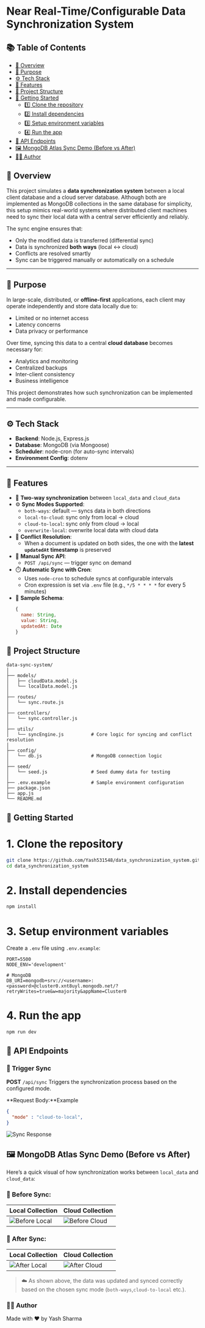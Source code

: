 # Near Real-Time/Configurable Data Synchronization System

## 📚 Table of Contents

- [📌 Overview](#-overview)
- [🎯 Purpose](#-purpose)
- [⚙️ Tech Stack](#️-tech-stack)
- [🔄 Features](#-features)
- [🧩 Project Structure](#-project-structure)
- [🚀 Getting Started](#-getting-started)
  - [1️⃣ Clone the repository](#1-clone-the-repository)
  - [2️⃣ Install dependencies](#2-install-dependencies)
  - [3️⃣ Setup environment variables](#3-setup-environment-variables)
  - [4️⃣ Run the app](#4-run-the-app)
- [📂 API Endpoints](#-api-endpoints)
- [🖼️ MongoDB Atlas Sync Demo (Before vs After)](#️-mongodb-atlas-sync-demo-before-vs-after)
- [🙋‍♂️ Author](#️-author)

## 📌 Overview

This project simulates a **data synchronization system** between a local client database and a cloud server database. Although both are implemented as MongoDB collections in the same database for simplicity, this setup mimics real-world systems where distributed client machines need to sync their local data with a central server efficiently and reliably.

The sync engine ensures that:
- Only the modified data is transferred (differential sync)
- Data is synchronized **both ways** (local ↔ cloud)
- Conflicts are resolved smartly
- Sync can be triggered manually or automatically on a schedule

---

## 🎯 Purpose

In large-scale, distributed, or **offline-first** applications, each client may operate independently and store data locally due to:
- Limited or no internet access
- Latency concerns
- Data privacy or performance

Over time, syncing this data to a central **cloud database** becomes necessary for:
- Analytics and monitoring
- Centralized backups
- Inter-client consistency
- Business intelligence

This project demonstrates how such synchronization can be implemented and made configurable.

---

## ⚙️ Tech Stack

- **Backend**: Node.js, Express.js
- **Database**: MongoDB (via Mongoose)
- **Scheduler**: node-cron (for auto-sync intervals)
- **Environment Config**: dotenv

---

## 🔄 Features

- 🔁 **Two-way synchronization** between `local_data` and `cloud_data`
- ⚙️ **Sync Modes Supported**:
  - `both-ways`: default — syncs data in both directions
  - `local-to-cloud`: sync only from local → cloud
  - `cloud-to-local`: sync only from cloud → local
  - `overwrite-local`: overwrite local data with cloud data
- 🧠 **Conflict Resolution**:
  - When a document is updated on both sides, the one with the **latest `updatedAt` timestamp** is preserved
- 🔘 **Manual Sync API**:
  - `POST /api/sync` — trigger sync on demand
- ⏱️ **Automatic Sync with Cron**:
  - Uses `node-cron` to schedule syncs at configurable intervals
  - Cron expression is set via `.env` file (e.g., `*/5 * * * *` for every 5 minutes)
- 🧪 **Sample Schema**:
  ```js
  {
    name: String,
    value: String,
    updatedAt: Date
  }

## 🧩 Project Structure
```
data-sync-system/
│
├── models/
│   ├── cloudData.model.js
│   └── localData.model.js
│
├── routes/
│   └── sync.route.js
│
├── controllers/
│   └── sync.controller.js
│
├── utils/
│   └── syncEngine.js          # Core logic for syncing and conflict resolution
│
├── config/
│   └── db.js                  # MongoDB connection logic
│
├── seed/
│   └── seed.js                # Seed dummy data for testing
│
├── .env.example               # Sample environment configuration
├── package.json
├── app.js
└── README.md
```

## 🚀 Getting Started

# 1. Clone the repository
  
```bash
git clone https://github.com/Yash531548/data_synchronization_system.git
cd data_synchronization_system
```
# 2. Install dependencies
```bash
npm install
```

# 3. Setup environment variables

Create a `.env` file using `.env.example`:
```env
PORT=5500
NODE_ENV='development'

# MongoDB
DB_URI=mongodb+srv://<username>:<password>@cluster0.xnt8uyl.mongodb.net/?retryWrites=true&w=majority&appName=Cluster0

```
# 4. Run the app
```bash 
npm run dev
```
## 📂 API Endpoints

### 🧾 Trigger Sync

**POST** `/api/sync`
Triggers the synchronization process based on the configured mode.

**Request Body:**Example

```json
{
  "mode" : "cloud-to-local",
}
```
![Sync Response](./assets/Cloud-to-local_response.png)

## 🖼️ MongoDB Atlas Sync Demo (Before vs After)

Here’s a quick visual of how synchronization works between `local_data` and `cloud_data`:

### 🔹 Before Sync:

| Local Collection | Cloud Collection |
|------------------|------------------|
| ![Before Local](./assets/before-local.png) | ![Before Cloud](./assets/before-cloud.png) |

### 🔄 After Sync:

| Local Collection | Cloud Collection |
|------------------|------------------|
| ![After Local](./assets/after-local.png) | ![After Cloud](./assets/after-cloud.png) |

> ☁️ As shown above, the data was updated and synced correctly based on the chosen sync mode (`both-ways`,`cloud-to-local` etc.).


### 🙋‍♂️ Author
Made with ❤️ by Yash Sharma
